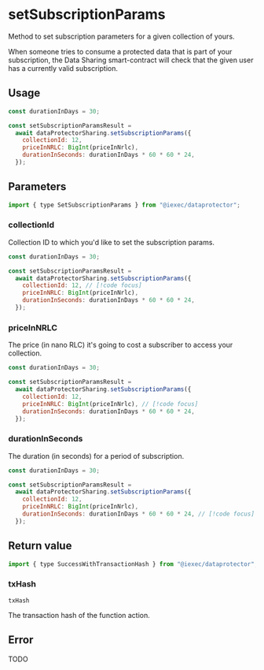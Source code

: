 # setSubscriptionParams

Method to set subscription parameters for a given collection of yours.

When someone tries to consume a protected data that is part of your subscription, the Data Sharing
smart-contract will check that the given user has a currently valid subscription.

## Usage

```js
const durationInDays = 30;

const setSubscriptionParamsResult =
  await dataProtectorSharing.setSubscriptionParams({
    collectionId: 12,
    priceInNRLC: BigInt(priceInNrlc),
    durationInSeconds: durationInDays * 60 * 60 * 24,
  });
```

## Parameters

```js
import { type SetSubscriptionParams } from "@iexec/dataprotector";
```

### collectionId

Collection ID to which you'd like to set the subscription params.

```js
const durationInDays = 30;

const setSubscriptionParamsResult =
  await dataProtectorSharing.setSubscriptionParams({
    collectionId: 12, // [!code focus]
    priceInNRLC: BigInt(priceInNrlc),
    durationInSeconds: durationInDays * 60 * 60 * 24,
  });
```

### priceInNRLC

The price (in nano RLC) it's going to cost a subscriber to access your collection.

```js
const durationInDays = 30;

const setSubscriptionParamsResult =
  await dataProtectorSharing.setSubscriptionParams({
    collectionId: 12,
    priceInNRLC: BigInt(priceInNrlc), // [!code focus]
    durationInSeconds: durationInDays * 60 * 60 * 24,
  });
```

### durationInSeconds

The duration (in seconds) for a period of subscription.

```js
const durationInDays = 30;

const setSubscriptionParamsResult =
  await dataProtectorSharing.setSubscriptionParams({
    collectionId: 12,
    priceInNRLC: BigInt(priceInNrlc),
    durationInSeconds: durationInDays * 60 * 60 * 24, // [!code focus]
  });
```

## Return value

```js
import { type SuccessWithTransactionHash } from "@iexec/dataprotector";
```

### txHash

`txHash`

The transaction hash of the function action.

## Error

TODO
